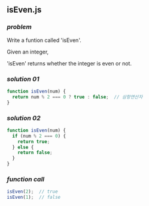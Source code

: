 ## isEven.js

### ***problem***

Write a funtion called 'isEven'.

Given an integer,

'isEven' returns whether the integer is even or not.



### ***solution 01***

```javascript
function isEven(num) {
  return num % 2 === 0 ? true : false;	// 삼항연산자
}
```



### ***solution 02***

```javascript
function isEven(num) {
  if (num % 2 === 0) {
    return true;
  } else {
    return false;
  }
}
```



### ***function call***

```javascript
isEven(2);	// true
isEven(1);	// false
```

